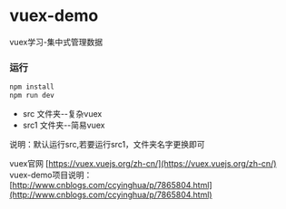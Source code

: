 # vuex-demo
vuex学习-集中式管理数据

### 运行
```javascript
npm install
npm run dev
```
- src 文件夹--复杂vuex
- src1 文件夹--简易vuex

说明：默认运行src,若要运行src1，文件夹名字更换即可

vuex官网 [https://vuex.vuejs.org/zh-cn/](https://vuex.vuejs.org/zh-cn/)<br>
vuex-demo项目说明： [http://www.cnblogs.com/ccyinghua/p/7865804.html](http://www.cnblogs.com/ccyinghua/p/7865804.html)
